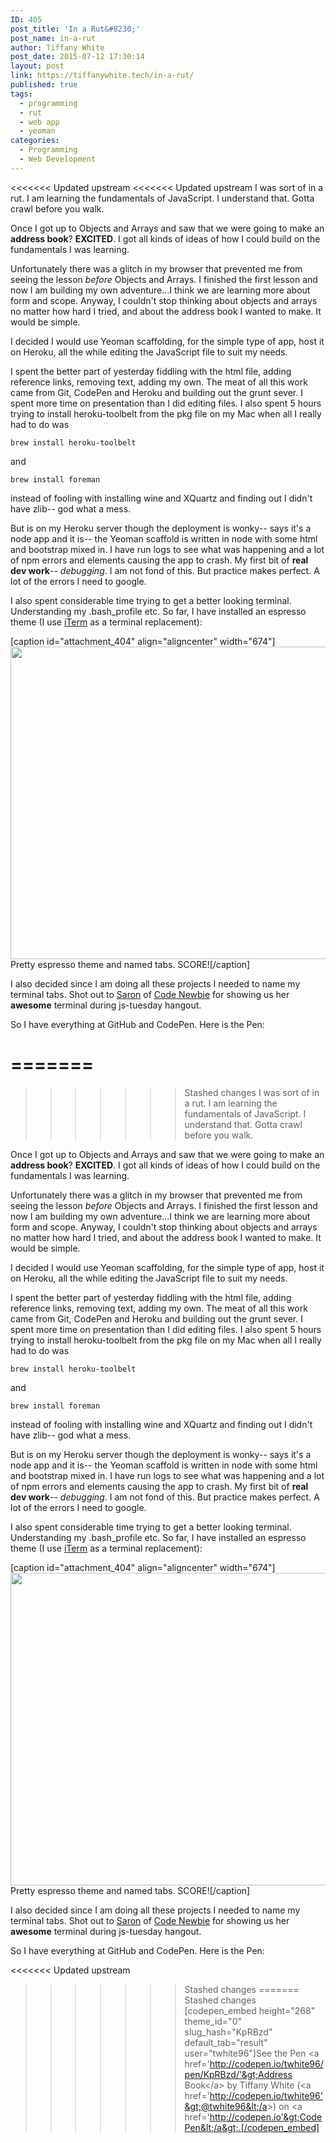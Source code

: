 ```yaml
---
ID: 405
post_title: 'In a Rut&#8230;'
post_name: in-a-rut
author: Tiffany White
post_date: 2015-07-12 17:30:14
layout: post
link: https://tiffanywhite.tech/in-a-rut/
published: true
tags:
  - programming
  - rut
  - web app
  - yeoman
categories:
  - Programming
  - Web Development
---
```

<<<<<<< Updated upstream
<<<<<<< Updated upstream
I was sort of in a rut. I am learning the fundamentals of JavaScript. I understand that. Gotta crawl before you walk.

Once I got up to Objects and Arrays and saw that we were going to make an **address book**? **EXCITED**. I got all kinds of ideas of how I could build on the fundamentals I was learning.

Unfortunately there was a glitch in my browser that prevented me from seeing the lesson *before* Objects and Arrays. I finished the first lesson and now I am building my own adventure...I think we are learning more about form and scope. Anyway, I couldn't stop thinking about objects and arrays no matter how hard I tried, and about the address book I wanted to make. It would be simple.

I decided I would use Yeoman scaffolding, for the simple type of app, host it on Heroku, all the while editing the JavaScript file to suit my needs.

I spent the better part of yesterday fiddling with the html file, adding reference links, removing text, adding my own. The meat of all this work came from Git, CodePen and Heroku and building out the grunt sever. I spent more time on presentation than I did editing files. I also spent 5 hours trying to install heroku-toolbelt from the pkg file on my Mac when all I really had to do was

~~~~
brew install heroku-toolbelt
~~~~
and

~~~~
brew install foreman
~~~~

instead of fooling with installing wine and XQuartz and finding out I didn't have zlib-- god what a mess.

But is on my Heroku server though the deployment is wonky-- says it's a node app and it is-- the Yeoman scaffold is written in node with some html and bootstrap mixed in. I have run logs to see what was happening and a lot of npm errors and elements causing the app to crash. My first bit of **real dev work**-- *debugging*. I am not fond of this. But practice makes perfect. A lot of the errors I need to google.

I also spent considerable time trying to get a better looking terminal. Understanding my .bash_profile etc. So far, I have installed an espresso theme (I use [iTerm](https://www.iterm2.com/) as a terminal replacement):

[caption id="attachment_404" align="aligncenter" width="674"]<a href="http://helloburgh.me/wp-content/uploads/2015/07/iterm.jpg"><img class="wp-image-404 " src="http://helloburgh.me/wp-content/uploads/2015/07/iterm.jpg" alt="" width="674" height="500" /></a> Pretty espresso theme and named tabs. SCORE![/caption]

I also decided since I am doing all these projects I needed to name my terminal tabs. Shot out to [Saron](https://mobile.twitter.com/saronyitbarek) of [Code Newbie](http://www.codenewbie.org/) for showing us her **awesome** terminal during js-tuesday hangout.

So I have everything at GitHub and CodePen. Here is the Pen:

=======
=======
>>>>>>> Stashed changes
I was sort of in a rut. I am learning the fundamentals of JavaScript. I understand that. Gotta crawl before you walk.

Once I got up to Objects and Arrays and saw that we were going to make an **address book**? **EXCITED**. I got all kinds of ideas of how I could build on the fundamentals I was learning.

Unfortunately there was a glitch in my browser that prevented me from seeing the lesson *before* Objects and Arrays. I finished the first lesson and now I am building my own adventure...I think we are learning more about form and scope. Anyway, I couldn't stop thinking about objects and arrays no matter how hard I tried, and about the address book I wanted to make. It would be simple.

I decided I would use Yeoman scaffolding, for the simple type of app, host it on Heroku, all the while editing the JavaScript file to suit my needs.

I spent the better part of yesterday fiddling with the html file, adding reference links, removing text, adding my own. The meat of all this work came from Git, CodePen and Heroku and building out the grunt sever. I spent more time on presentation than I did editing files. I also spent 5 hours trying to install heroku-toolbelt from the pkg file on my Mac when all I really had to do was

~~~~
brew install heroku-toolbelt
~~~~
and

~~~~
brew install foreman
~~~~

instead of fooling with installing wine and XQuartz and finding out I didn't have zlib-- god what a mess.

But is on my Heroku server though the deployment is wonky-- says it's a node app and it is-- the Yeoman scaffold is written in node with some html and bootstrap mixed in. I have run logs to see what was happening and a lot of npm errors and elements causing the app to crash. My first bit of **real dev work**-- *debugging*. I am not fond of this. But practice makes perfect. A lot of the errors I need to google.

I also spent considerable time trying to get a better looking terminal. Understanding my .bash_profile etc. So far, I have installed an espresso theme (I use [iTerm](https://www.iterm2.com/) as a terminal replacement):

[caption id="attachment_404" align="aligncenter" width="674"]<a href="http://helloburgh.me/wp-content/uploads/2015/07/iterm.jpg"><img class="wp-image-404 " src="http://helloburgh.me/wp-content/uploads/2015/07/iterm.jpg" alt="" width="674" height="500" /></a> Pretty espresso theme and named tabs. SCORE![/caption]

I also decided since I am doing all these projects I needed to name my terminal tabs. Shot out to [Saron](https://mobile.twitter.com/saronyitbarek) of [Code Newbie](http://www.codenewbie.org/) for showing us her **awesome** terminal during js-tuesday hangout.

So I have everything at GitHub and CodePen. Here is the Pen:

<<<<<<< Updated upstream
>>>>>>> Stashed changes
=======
>>>>>>> Stashed changes
[codepen_embed height="268" theme_id="0" slug_hash="KpRBzd" default_tab="result" user="twhite96"]See the Pen &lt;a href='http://codepen.io/twhite96/pen/KpRBzd/'&gt;Address Book&lt;/a&gt; by Tiffany White (&lt;a href='http://codepen.io/twhite96'&gt;@twhite96&lt;/a&gt;) on &lt;a href='http://codepen.io'&gt;CodePen&lt;/a&gt;.[/codepen_embed]